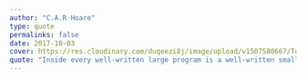 ```yaml
---
author: "C.A.R Hoare"
type: quote
permalinks: false
date: 2017-10-03
cover: https://res.cloudinary.com/duqeezi8j/image/upload/v1507580667/Tony_20Hoare_swl5yv_sdeyqj.jpg
quote: "Inside every well-written large program is a well-written small program."
---
```


